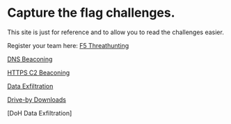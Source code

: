 # Capture the flag challenges.

This site is just for reference and to allow you to read the challenges easier.

Register your team here: [F5 Threathunting](https://f5threathunting.ctfd.io)


[DNS Beaconing](https://github.com/snowblind-/f5threathuntinglab/blob/main/dnsbeacon.md)

[HTTPS C2 Beaconing](https://github.com/snowblind-/f5threathuntinglab/blob/main/httpsbeacon.md)

[Data Exfiltration](https://github.com/therealnoof/f5threathuntinglab/blob/main/dataexfiltration.md)

[Drive-by Downloads](https://github.com/snowblind-/f5threathuntinglab/blob/main/drive-by-downloads.md)

[DoH Data Exfiltration]
